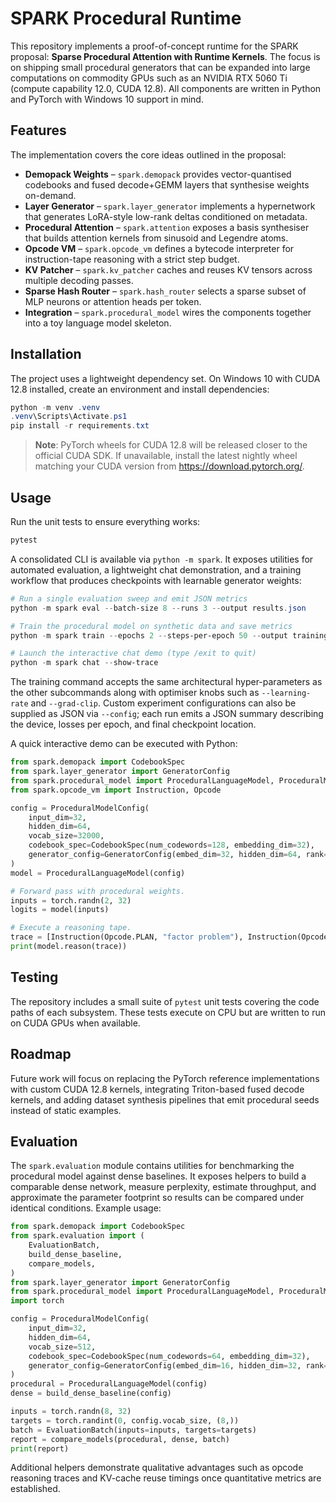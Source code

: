 # SPARK Procedural Runtime

This repository implements a proof-of-concept runtime for the SPARK proposal:
**Sparse Procedural Attention with Runtime Kernels**.  The focus is on shipping
small procedural generators that can be expanded into large computations on
commodity GPUs such as an NVIDIA RTX 5060 Ti (compute capability 12.0, CUDA
12.8).  All components are written in Python and PyTorch with Windows 10 support
in mind.

## Features

The implementation covers the core ideas outlined in the proposal:

* **Demopack Weights** – `spark.demopack` provides vector-quantised codebooks
  and fused decode+GEMM layers that synthesise weights on-demand.
* **Layer Generator** – `spark.layer_generator` implements a hypernetwork that
  generates LoRA-style low-rank deltas conditioned on metadata.
* **Procedural Attention** – `spark.attention` exposes a basis synthesiser that
  builds attention kernels from sinusoid and Legendre atoms.
* **Opcode VM** – `spark.opcode_vm` defines a bytecode interpreter for
  instruction-tape reasoning with a strict step budget.
* **KV Patcher** – `spark.kv_patcher` caches and reuses KV tensors across
  multiple decoding passes.
* **Sparse Hash Router** – `spark.hash_router` selects a sparse subset of MLP
  neurons or attention heads per token.
* **Integration** – `spark.procedural_model` wires the components together into
  a toy language model skeleton.

## Installation

The project uses a lightweight dependency set.  On Windows 10 with CUDA 12.8
installed, create an environment and install dependencies:

```powershell
python -m venv .venv
.venv\Scripts\Activate.ps1
pip install -r requirements.txt
```

> **Note**: PyTorch wheels for CUDA 12.8 will be released closer to the official
> CUDA SDK.  If unavailable, install the latest nightly wheel matching your CUDA
> version from https://download.pytorch.org/.

## Usage

Run the unit tests to ensure everything works:

```powershell
pytest
```

A consolidated CLI is available via ``python -m spark``.  It exposes utilities
for automated evaluation, a lightweight chat demonstration, and a training
workflow that produces checkpoints with learnable generator weights:

```powershell
# Run a single evaluation sweep and emit JSON metrics
python -m spark eval --batch-size 8 --runs 3 --output results.json

# Train the procedural model on synthetic data and save metrics
python -m spark train --epochs 2 --steps-per-epoch 50 --output training.json

# Launch the interactive chat demo (type /exit to quit)
python -m spark chat --show-trace
```

The training command accepts the same architectural hyper-parameters as the
other subcommands along with optimiser knobs such as ``--learning-rate`` and
``--grad-clip``.  Custom experiment configurations can also be supplied as JSON
via ``--config``; each run emits a JSON summary describing the device, losses
per epoch, and final checkpoint location.

A quick interactive demo can be executed with Python:

```python
from spark.demopack import CodebookSpec
from spark.layer_generator import GeneratorConfig
from spark.procedural_model import ProceduralLanguageModel, ProceduralModelConfig
from spark.opcode_vm import Instruction, Opcode

config = ProceduralModelConfig(
    input_dim=32,
    hidden_dim=64,
    vocab_size=32000,
    codebook_spec=CodebookSpec(num_codewords=128, embedding_dim=32),
    generator_config=GeneratorConfig(embed_dim=32, hidden_dim=64, rank=4),
)
model = ProceduralLanguageModel(config)

# Forward pass with procedural weights.
inputs = torch.randn(2, 32)
logits = model(inputs)

# Execute a reasoning tape.
trace = [Instruction(Opcode.PLAN, "factor problem"), Instruction(Opcode.CHECK, "result")]
print(model.reason(trace))
```

## Testing

The repository includes a small suite of `pytest` unit tests covering the code
paths of each subsystem.  These tests execute on CPU but are written to run on
CUDA GPUs when available.

## Roadmap

Future work will focus on replacing the PyTorch reference implementations with
custom CUDA 12.8 kernels, integrating Triton-based fused decode kernels, and
adding dataset synthesis pipelines that emit procedural seeds instead of static
examples.

## Evaluation

The `spark.evaluation` module contains utilities for benchmarking the procedural
model against dense baselines.  It exposes helpers to build a comparable dense
network, measure perplexity, estimate throughput, and approximate the parameter
footprint so results can be compared under identical conditions.  Example usage:

```python
from spark.demopack import CodebookSpec
from spark.evaluation import (
    EvaluationBatch,
    build_dense_baseline,
    compare_models,
)
from spark.layer_generator import GeneratorConfig
from spark.procedural_model import ProceduralLanguageModel, ProceduralModelConfig
import torch

config = ProceduralModelConfig(
    input_dim=32,
    hidden_dim=64,
    vocab_size=512,
    codebook_spec=CodebookSpec(num_codewords=64, embedding_dim=32),
    generator_config=GeneratorConfig(embed_dim=16, hidden_dim=32, rank=4),
)
procedural = ProceduralLanguageModel(config)
dense = build_dense_baseline(config)

inputs = torch.randn(8, 32)
targets = torch.randint(0, config.vocab_size, (8,))
batch = EvaluationBatch(inputs=inputs, targets=targets)
report = compare_models(procedural, dense, batch)
print(report)
```

Additional helpers demonstrate qualitative advantages such as opcode reasoning
traces and KV-cache reuse timings once quantitative metrics are established.
